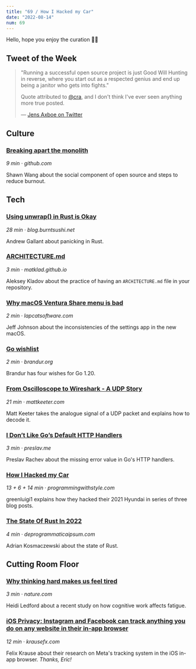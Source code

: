 ```yaml
---
title: "69 / How I Hacked my Car"
date: "2022-08-14"
num: 69
---
```


Hello, hope you enjoy the curation 🤌🏻

## Tweet of the Week

> "Running a successful open source project is just Good Will Hunting in reverse, where you start out as a respected genius and end up being a janitor who gets into fights."
>
> Quote attributed to [@cra](https://twitter.com/cra), and I don't think I've ever seen anything more true posted.
>
> — [Jens Axboe on Twitter](https://twitter.com/axboe/status/1558140503266365444)

## Culture

### [Breaking apart the monolith](https://github.com/readme/guides/maintainer-monolith)

_9 min · github.com_

Shawn Wang about the social component of open source and steps to reduce burnout.

## Tech

### [Using unwrap() in Rust is Okay](https://blog.burntsushi.net/unwrap/#should-unwrap-be-used-for-error-handling)

_28 min · blog.burntsushi.net_

Andrew Gallant about panicking in Rust.

### [ARCHITECTURE.md](https://matklad.github.io/2021/02/06/ARCHITECTURE.md.html)

_3 min · matklad.github.io_

Aleksey Kladov about the practice of having an `ARCHITECTURE.md` file in your repository.

### [Why macOS Ventura Share menu is bad](https://lapcatsoftware.com/articles/VenturaShare.html)

_2 min · lapcatsoftware.com_

Jeff Johnson about the inconsistencies of the settings app in the new macOS.

### [Go wishlist](https://brandur.org/fragments/go-wishlist-2022)

_2 min · brandur.org_

Brandur has four wishes for Go 1.20.

### [From Oscilloscope to Wireshark - A UDP Story](https://www.mattkeeter.com/blog/2022-08-11-udp/)

_21 min · mattkeeter.com_

Matt Keeter takes the analogue signal of a UDP packet and explains how to decode it.

### [I Don’t Like Go’s Default HTTP Handlers](https://preslav.me/2022/08/09/i-dont-like-golang-default-http-handlers/)

_3 min · preslav.me_

Preslav Rachev about the missing error value in Go's HTTP handlers.

### [How I Hacked my Car](https://programmingwithstyle.com/posts/howihackedmycar/)

_13 + 6 + 14 min · programmingwithstyle.com_

greenluigi1 explains how they hacked their 2021 Hyundai in series of three blog posts.

### [The State Of Rust In 2022](https://deprogrammaticaipsum.com/the-state-of-rust-in-2022/)

_4 min · deprogrammaticaipsum.com_

Adrian Kosmaczewski about the state of Rust.

## Cutting Room Floor

### [Why thinking hard makes us feel tired](https://www.nature.com/articles/d41586-022-02161-5)

_3 min · nature.com_

Heidi Ledford about a recent study on how cognitive work affects fatigue.

### [iOS Privacy: Instagram and Facebook can track anything you do on any website in their in-app browser](https://krausefx.com/blog/ios-privacy-instagram-and-facebook-can-track-anything-you-do-on-any-website-in-their-in-app-browser)

_12 min · krausefx.com_

Felix Krause about their research on Meta's tracking system in the iOS in-app browser. _Thanks, Eric!_
